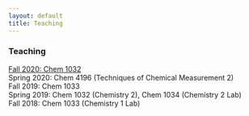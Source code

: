 ```yaml
---
layout: default
title: Teaching
---
```

### Teaching
[Fall 2020: Chem 1032](chem1032_fall2020/Chem1032.md)  
Spring 2020: Chem 4196 (Techniques of Chemical Measurement 2)  
Fall 2019: Chem 1033  
Spring 2019: Chem 1032 (Chemistry 2), Chem 1034 (Chemistry 2 Lab)  
Fall 2018: Chem 1033 (Chemistry 1 Lab) 
